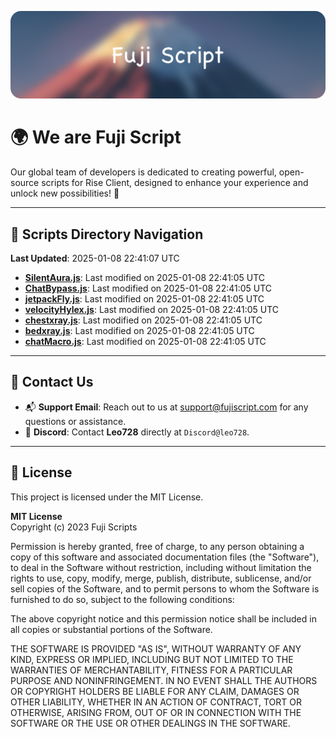 ![Banner](.github/b.webp)

# 🌍 **We are Fuji Script**

Our global team of developers is dedicated to creating powerful, open-source scripts for Rise Client, designed to enhance your experience and unlock new possibilities! 🌟

---
<!-- SCRIPTS_NAVIGATION_START -->
## 📂 **Scripts Directory Navigation**

**Last Updated**: 2025-01-08 22:41:07 UTC

- **[SilentAura.js](scripts/SilentAura.js)**: Last modified on 2025-01-08 22:41:05 UTC
- **[ChatBypass.js](scripts/ChatBypass.js)**: Last modified on 2025-01-08 22:41:05 UTC
- **[jetpackFly.js](scripts/jetpackFly.js)**: Last modified on 2025-01-08 22:41:05 UTC
- **[velocityHylex.js](scripts/velocityHylex.js)**: Last modified on 2025-01-08 22:41:05 UTC
- **[chestxray.js](scripts/chestxray.js)**: Last modified on 2025-01-08 22:41:05 UTC
- **[bedxray.js](scripts/bedxray.js)**: Last modified on 2025-01-08 22:41:05 UTC
- **[chatMacro.js](scripts/chatMacro.js)**: Last modified on 2025-01-08 22:41:05 UTC

<!-- SCRIPTS_NAVIGATION_END -->

---

## 💬 **Contact Us**  
- 📬 **Support Email**: Reach out to us at [support@fujiscript.com](mailto:support@fujiscript.com) for any questions or assistance.  
- 💬 **Discord**: Contact **Leo728** directly at `Discord@leo728`.

---

## 📜 **License**

This project is licensed under the MIT License.  

**MIT License**  
Copyright (c) 2023 Fuji Scripts  

Permission is hereby granted, free of charge, to any person obtaining a copy of this software and associated documentation files (the "Software"), to deal in the Software without restriction, including without limitation the rights to use, copy, modify, merge, publish, distribute, sublicense, and/or sell copies of the Software, and to permit persons to whom the Software is furnished to do so, subject to the following conditions:  

The above copyright notice and this permission notice shall be included in all copies or substantial portions of the Software.  

THE SOFTWARE IS PROVIDED "AS IS", WITHOUT WARRANTY OF ANY KIND, EXPRESS OR IMPLIED, INCLUDING BUT NOT LIMITED TO THE WARRANTIES OF MERCHANTABILITY, FITNESS FOR A PARTICULAR PURPOSE AND NONINFRINGEMENT. IN NO EVENT SHALL THE AUTHORS OR COPYRIGHT HOLDERS BE LIABLE FOR ANY CLAIM, DAMAGES OR OTHER LIABILITY, WHETHER IN AN ACTION OF CONTRACT, TORT OR OTHERWISE, ARISING FROM, OUT OF OR IN CONNECTION WITH THE SOFTWARE OR THE USE OR OTHER DEALINGS IN THE SOFTWARE.  
